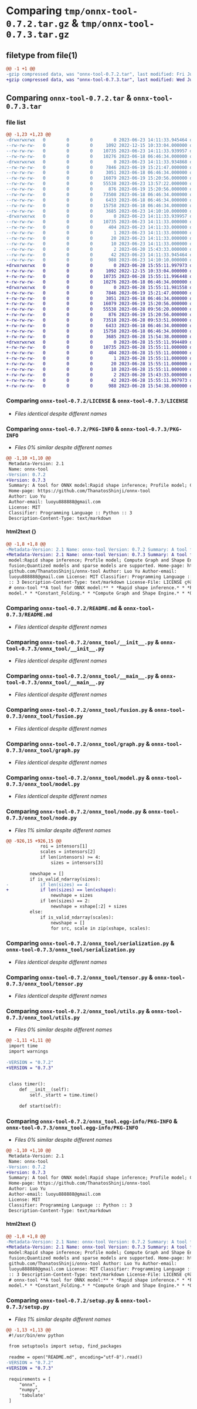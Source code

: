# Comparing `tmp/onnx-tool-0.7.2.tar.gz` & `tmp/onnx-tool-0.7.3.tar.gz`

## filetype from file(1)

```diff
@@ -1 +1 @@
-gzip compressed data, was "onnx-tool-0.7.2.tar", last modified: Fri Jun 23 14:11:33 2023, max compression
+gzip compressed data, was "onnx-tool-0.7.3.tar", last modified: Wed Jun 28 15:55:12 2023, max compression
```

## Comparing `onnx-tool-0.7.2.tar` & `onnx-tool-0.7.3.tar`

### file list

```diff
@@ -1,23 +1,23 @@
-drwxrwxrwx   0        0        0        0 2023-06-23 14:11:33.945464 onnx-tool-0.7.2/
--rw-rw-rw-   0        0        0     1092 2022-12-15 10:33:04.000000 onnx-tool-0.7.2/LICENSE
--rw-rw-rw-   0        0        0    10735 2023-06-23 14:11:33.939957 onnx-tool-0.7.2/PKG-INFO
--rw-rw-rw-   0        0        0    10276 2023-06-18 06:46:34.000000 onnx-tool-0.7.2/README.md
-drwxrwxrwx   0        0        0        0 2023-06-23 14:11:33.934868 onnx-tool-0.7.2/onnx_tool/
--rw-rw-rw-   0        0        0     7846 2023-06-19 15:21:47.000000 onnx-tool-0.7.2/onnx_tool/__init__.py
--rw-rw-rw-   0        0        0     3051 2023-06-18 06:46:34.000000 onnx-tool-0.7.2/onnx_tool/__main__.py
--rw-rw-rw-   0        0        0    16079 2023-06-19 15:20:56.000000 onnx-tool-0.7.2/onnx_tool/fusion.py
--rw-rw-rw-   0        0        0    55538 2023-06-23 13:57:22.000000 onnx-tool-0.7.2/onnx_tool/graph.py
--rw-rw-rw-   0        0        0      876 2023-06-19 15:20:56.000000 onnx-tool-0.7.2/onnx_tool/model.py
--rw-rw-rw-   0        0        0    73508 2023-06-18 06:46:34.000000 onnx-tool-0.7.2/onnx_tool/node.py
--rw-rw-rw-   0        0        0     6433 2023-06-18 06:46:34.000000 onnx-tool-0.7.2/onnx_tool/serialization.py
--rw-rw-rw-   0        0        0    15758 2023-06-18 06:46:34.000000 onnx-tool-0.7.2/onnx_tool/tensor.py
--rw-rw-rw-   0        0        0     3685 2023-06-23 14:10:10.000000 onnx-tool-0.7.2/onnx_tool/utils.py
-drwxrwxrwx   0        0        0        0 2023-06-23 14:11:33.939957 onnx-tool-0.7.2/onnx_tool.egg-info/
--rw-rw-rw-   0        0        0    10735 2023-06-23 14:11:33.000000 onnx-tool-0.7.2/onnx_tool.egg-info/PKG-INFO
--rw-rw-rw-   0        0        0      404 2023-06-23 14:11:33.000000 onnx-tool-0.7.2/onnx_tool.egg-info/SOURCES.txt
--rw-rw-rw-   0        0        0        1 2023-06-23 14:11:33.000000 onnx-tool-0.7.2/onnx_tool.egg-info/dependency_links.txt
--rw-rw-rw-   0        0        0       20 2023-06-23 14:11:33.000000 onnx-tool-0.7.2/onnx_tool.egg-info/requires.txt
--rw-rw-rw-   0        0        0       10 2023-06-23 14:11:33.000000 onnx-tool-0.7.2/onnx_tool.egg-info/top_level.txt
--rw-rw-rw-   0        0        0        2 2023-06-20 15:43:33.000000 onnx-tool-0.7.2/onnx_tool.egg-info/zip-safe
--rw-rw-rw-   0        0        0       42 2023-06-23 14:11:33.945464 onnx-tool-0.7.2/setup.cfg
--rw-rw-rw-   0        0        0      988 2023-06-23 14:10:10.000000 onnx-tool-0.7.2/setup.py
+drwxrwxrwx   0        0        0        0 2023-06-28 15:55:11.997973 onnx-tool-0.7.3/
+-rw-rw-rw-   0        0        0     1092 2022-12-15 10:33:04.000000 onnx-tool-0.7.3/LICENSE
+-rw-rw-rw-   0        0        0    10735 2023-06-28 15:55:11.996448 onnx-tool-0.7.3/PKG-INFO
+-rw-rw-rw-   0        0        0    10276 2023-06-18 06:46:34.000000 onnx-tool-0.7.3/README.md
+drwxrwxrwx   0        0        0        0 2023-06-28 15:55:11.981558 onnx-tool-0.7.3/onnx_tool/
+-rw-rw-rw-   0        0        0     7846 2023-06-19 15:21:47.000000 onnx-tool-0.7.3/onnx_tool/__init__.py
+-rw-rw-rw-   0        0        0     3051 2023-06-18 06:46:34.000000 onnx-tool-0.7.3/onnx_tool/__main__.py
+-rw-rw-rw-   0        0        0    16079 2023-06-19 15:20:56.000000 onnx-tool-0.7.3/onnx_tool/fusion.py
+-rw-rw-rw-   0        0        0    55538 2023-06-28 09:56:20.000000 onnx-tool-0.7.3/onnx_tool/graph.py
+-rw-rw-rw-   0        0        0      876 2023-06-19 15:20:56.000000 onnx-tool-0.7.3/onnx_tool/model.py
+-rw-rw-rw-   0        0        0    73518 2023-06-28 09:53:51.000000 onnx-tool-0.7.3/onnx_tool/node.py
+-rw-rw-rw-   0        0        0     6433 2023-06-18 06:46:34.000000 onnx-tool-0.7.3/onnx_tool/serialization.py
+-rw-rw-rw-   0        0        0    15758 2023-06-18 06:46:34.000000 onnx-tool-0.7.3/onnx_tool/tensor.py
+-rw-rw-rw-   0        0        0     3685 2023-06-28 15:54:38.000000 onnx-tool-0.7.3/onnx_tool/utils.py
+drwxrwxrwx   0        0        0        0 2023-06-28 15:55:11.994489 onnx-tool-0.7.3/onnx_tool.egg-info/
+-rw-rw-rw-   0        0        0    10735 2023-06-28 15:55:11.000000 onnx-tool-0.7.3/onnx_tool.egg-info/PKG-INFO
+-rw-rw-rw-   0        0        0      404 2023-06-28 15:55:11.000000 onnx-tool-0.7.3/onnx_tool.egg-info/SOURCES.txt
+-rw-rw-rw-   0        0        0        1 2023-06-28 15:55:11.000000 onnx-tool-0.7.3/onnx_tool.egg-info/dependency_links.txt
+-rw-rw-rw-   0        0        0       20 2023-06-28 15:55:11.000000 onnx-tool-0.7.3/onnx_tool.egg-info/requires.txt
+-rw-rw-rw-   0        0        0       10 2023-06-28 15:55:11.000000 onnx-tool-0.7.3/onnx_tool.egg-info/top_level.txt
+-rw-rw-rw-   0        0        0        2 2023-06-20 15:43:33.000000 onnx-tool-0.7.3/onnx_tool.egg-info/zip-safe
+-rw-rw-rw-   0        0        0       42 2023-06-28 15:55:11.997973 onnx-tool-0.7.3/setup.cfg
+-rw-rw-rw-   0        0        0      988 2023-06-28 15:54:38.000000 onnx-tool-0.7.3/setup.py
```

### Comparing `onnx-tool-0.7.2/LICENSE` & `onnx-tool-0.7.3/LICENSE`

 * *Files identical despite different names*

### Comparing `onnx-tool-0.7.2/PKG-INFO` & `onnx-tool-0.7.3/PKG-INFO`

 * *Files 0% similar despite different names*

```diff
@@ -1,10 +1,10 @@
 Metadata-Version: 2.1
 Name: onnx-tool
-Version: 0.7.2
+Version: 0.7.3
 Summary: A tool for ONNX model:Rapid shape inference; Profile model; Compute Graph and Shape Engine; OPs fusion;Quantized models and sparse models are supported.
 Home-page: https://github.com/ThanatosShinji/onnx-tool
 Author: Luo Yu
 Author-email: luoyu888888@gmail.com
 License: MIT
 Classifier: Programming Language :: Python :: 3
 Description-Content-Type: text/markdown
```

#### html2text {}

```diff
@@ -1,8 +1,8 @@
-Metadata-Version: 2.1 Name: onnx-tool Version: 0.7.2 Summary: A tool for ONNX
+Metadata-Version: 2.1 Name: onnx-tool Version: 0.7.3 Summary: A tool for ONNX
 model:Rapid shape inference; Profile model; Compute Graph and Shape Engine; OPs
 fusion;Quantized models and sparse models are supported. Home-page: https://
 github.com/ThanatosShinji/onnx-tool Author: Luo Yu Author-email:
 luoyu888888@gmail.com License: MIT Classifier: Programming Language :: Python
 :: 3 Description-Content-Type: text/markdown License-File: LICENSE ç®ä½ä¸­æ
 # onnx-tool **A tool for ONNX model:** * *Rapid shape inference.* * *Profile
 model.* * *Constant_Folding.* * *Compute Graph and Shape Engine.* * *OPs
```

### Comparing `onnx-tool-0.7.2/README.md` & `onnx-tool-0.7.3/README.md`

 * *Files identical despite different names*

### Comparing `onnx-tool-0.7.2/onnx_tool/__init__.py` & `onnx-tool-0.7.3/onnx_tool/__init__.py`

 * *Files identical despite different names*

### Comparing `onnx-tool-0.7.2/onnx_tool/__main__.py` & `onnx-tool-0.7.3/onnx_tool/__main__.py`

 * *Files identical despite different names*

### Comparing `onnx-tool-0.7.2/onnx_tool/fusion.py` & `onnx-tool-0.7.3/onnx_tool/fusion.py`

 * *Files identical despite different names*

### Comparing `onnx-tool-0.7.2/onnx_tool/graph.py` & `onnx-tool-0.7.3/onnx_tool/graph.py`

 * *Files identical despite different names*

### Comparing `onnx-tool-0.7.2/onnx_tool/model.py` & `onnx-tool-0.7.3/onnx_tool/model.py`

 * *Files identical despite different names*

### Comparing `onnx-tool-0.7.2/onnx_tool/node.py` & `onnx-tool-0.7.3/onnx_tool/node.py`

 * *Files 1% similar despite different names*

```diff
@@ -926,15 +926,15 @@
             roi = intensors[1]
             scales = intensors[2]
             if len(intensors) >= 4:
                 sizes = intensors[3]
 
         newshape = []
         if is_valid_ndarray(sizes):
-            if len(sizes) == 4:
+            if len(sizes) == len(xshape):
                 newshape = sizes
             if len(sizes) == 2:
                 newshape = xshape[:2] + sizes
         else:
             if is_valid_ndarray(scales):
                 newshape = []
                 for src, scale in zip(xshape, scales):
```

### Comparing `onnx-tool-0.7.2/onnx_tool/serialization.py` & `onnx-tool-0.7.3/onnx_tool/serialization.py`

 * *Files identical despite different names*

### Comparing `onnx-tool-0.7.2/onnx_tool/tensor.py` & `onnx-tool-0.7.3/onnx_tool/tensor.py`

 * *Files identical despite different names*

### Comparing `onnx-tool-0.7.2/onnx_tool/utils.py` & `onnx-tool-0.7.3/onnx_tool/utils.py`

 * *Files 0% similar despite different names*

```diff
@@ -1,11 +1,11 @@
 import time
 import warnings
 
-VERSION = "0.7.2"
+VERSION = "0.7.3"
 
 
 class timer():
     def __init__(self):
         self._startt = time.time()
 
     def start(self):
```

### Comparing `onnx-tool-0.7.2/onnx_tool.egg-info/PKG-INFO` & `onnx-tool-0.7.3/onnx_tool.egg-info/PKG-INFO`

 * *Files 0% similar despite different names*

```diff
@@ -1,10 +1,10 @@
 Metadata-Version: 2.1
 Name: onnx-tool
-Version: 0.7.2
+Version: 0.7.3
 Summary: A tool for ONNX model:Rapid shape inference; Profile model; Compute Graph and Shape Engine; OPs fusion;Quantized models and sparse models are supported.
 Home-page: https://github.com/ThanatosShinji/onnx-tool
 Author: Luo Yu
 Author-email: luoyu888888@gmail.com
 License: MIT
 Classifier: Programming Language :: Python :: 3
 Description-Content-Type: text/markdown
```

#### html2text {}

```diff
@@ -1,8 +1,8 @@
-Metadata-Version: 2.1 Name: onnx-tool Version: 0.7.2 Summary: A tool for ONNX
+Metadata-Version: 2.1 Name: onnx-tool Version: 0.7.3 Summary: A tool for ONNX
 model:Rapid shape inference; Profile model; Compute Graph and Shape Engine; OPs
 fusion;Quantized models and sparse models are supported. Home-page: https://
 github.com/ThanatosShinji/onnx-tool Author: Luo Yu Author-email:
 luoyu888888@gmail.com License: MIT Classifier: Programming Language :: Python
 :: 3 Description-Content-Type: text/markdown License-File: LICENSE ç®ä½ä¸­æ
 # onnx-tool **A tool for ONNX model:** * *Rapid shape inference.* * *Profile
 model.* * *Constant_Folding.* * *Compute Graph and Shape Engine.* * *OPs
```

### Comparing `onnx-tool-0.7.2/setup.py` & `onnx-tool-0.7.3/setup.py`

 * *Files 1% similar despite different names*

```diff
@@ -1,13 +1,13 @@
 #!/usr/bin/env python
 
 from setuptools import setup, find_packages
 
 readme = open("README.md", encoding="utf-8").read()
-VERSION = "0.7.2"
+VERSION = "0.7.3"
 
 requirements = [
     "onnx",
     "numpy",
     'tabulate'
 ]
```

